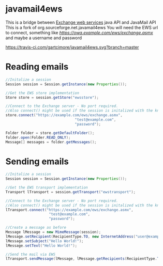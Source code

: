 # javamail4ews
This is a bridge between [Exchange web services](https://github.com/OfficeDev/ews-java-api) java API and JavaMail API
This is a fork of org.sourceforge.net.javamail4ews
You will need the EWS url to connect, something like *https://owa.example.com/ews/exchange.asmx* and maybe a username and password

https://travis-ci.com/gartcimore/javamail4ews.svg?branch=master

# Reading emails
```java
//Initalize a session
Session session = Session.getInstance(new Properties());

//Get the EWS store implementation
Store store = session.getStore("ewsstore");

//Connect to the Exchange server - No port required.
//Also connect() might be used if the session is initalized with the known mail.* properties
store.connect("https://example.com/ews/exchange.asmx",
                                "test@example.com",
                                "password");

Folder folder = store.getDefaultFolder();
folder.open(Folder.READ_ONLY);
Message[] messages = folder.getMessages();
```

# Sending emails
```java
//Initalize a session
Session session = Session.getInstance(new Properties());

//Get the EWS transport implementation
Transport lTransport = session.getTransport("ewstransport");

//Connect to the Exchange server - No port required.
//Also connect() might be used if the session is initalized with the known mail.* properties
lTransport.connect("https://example.com/ews/exchange.asmx",
                    "test@example.com",
                    "password");

//Create a message as before
Message lMessage = new MimeMessage(session);
lMessage.setRecipient(RecipientType.TO, new InternetAddress("user@example.com"));
lMessage.setSubject("Hello World!");
lMessage.setText("Hello World!");

//Send the mail via EWS
lTransport.sendMessage(lMessage, lMessage.getRecipients(RecipientType.TO));
```
